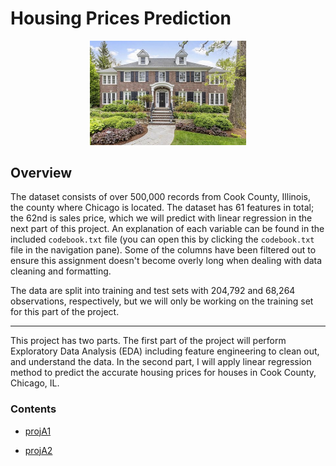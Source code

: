 # Housing Prices Prediction
<p align="center">
<img src="../images/housing.jpg" width=250>

## Overview
The dataset consists of over 500,000 records from Cook County, Illinois, the county where Chicago is located. The dataset has 61 features in total; the 62nd is sales price, which we will predict with linear regression in the next part of this project. An explanation of each variable can be found in the included `codebook.txt` file (you can open this by clicking the `codebook.txt` file in the navigation pane). Some of the columns have been filtered out to ensure this assignment doesn't become overly long when dealing with data cleaning and formatting.

The data are split into training and test sets with 204,792 and 68,264 observations, respectively, but we will only be working on the training set for this part of the project.

___

This project has two parts. The first part of the project will perform Exploratory Data Analysis (EDA) including feature engineering to clean out, and understand the data. In the second part, I will apply linear regression method to predict the accurate housing prices for houses in Cook County, Chicago, IL.

### Contents
- [projA1](https://github.com/JC01111/Machine-Learning-Projects/blob/main/Housing%20Prices%20Prediction/projA1.ipynb)

- [projA2](https://github.com/JC01111/Machine-Learning-Projects/blob/main/Housing%20Prices%20Prediction/projA2.ipynb)